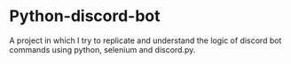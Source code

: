 # Python-discord-bot
A project in which I try to replicate and understand the logic of discord bot commands using python, selenium and discord.py.
